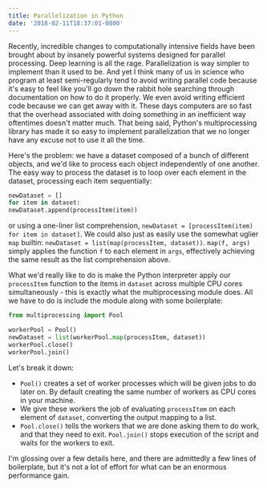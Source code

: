 ```yaml
---
title: Parallelization in Python
date: '2018-02-11T18:37:01-0800'
---
```


Recently, incredible changes to computationally intensive fields have been brought about by insanely powerful systems designed for parallel processing. Deep learning is all the rage. Parallelization is way simpler to implement than it used to be. And yet I think many of us in science who program at least semi-regularly tend to avoid writing parallel code because it's easy to feel like you'll go down the rabbit hole searching through documentation on how to do it properly. We even avoid writing efficient code because we can get away with it. These days computers are so fast that the overhead associated with doing something in an inefficient way oftentimes doesn't matter much. That being said, Python's multiprocessing library has made it so easy to implement parallelization that we no longer have any excuse not to use it all the time.

Here's the problem: we have a dataset composed of a bunch of different objects, and we'd like to process each object independently of one another. The easy way to process the dataset is to loop over each element in the dataset, processing each item sequentially:

```python
newDataset = []
for item in dataset:
newDataset.append(processItem(item))
```

or using a one-liner list comprehension, `newDataset = [processItem(item) for item in dataset]`. We could also just as easily use the somewhat uglier `map` builtin: `newDataset = list(map(processItem, dataset))`. `map(f, args)` simply applies the function `f` to each element in `args`, effectively achieving the same result as the list comprehension above.

What we'd really like to do is make the Python interpreter apply our `processItem` function to the items in `dataset` across multiple CPU cores simultaneously - this is exactly what the multiprocessing module does. All we have to do is include the module along with some boilerplate:

```python
from multiprocessing import Pool

workerPool = Pool()
newDataset = list(workerPool.map(processItem, dataset))
workerPool.close()
workerPool.join()
```

Let's break it down:

- `Pool()` creates a set of worker processes which will be given jobs to do later on. By default creating the same number of workers as CPU cores in your machine.
- We give these workers the job of evaluating `processItem` on each element of `dataset`, converting the output mapping to a list.
- `Pool.close()` tells the workers that we are done asking them to do work, and that they need to exit. `Pool.join()` stops execution of the script and waits for the workers to exit.

I'm glossing over a few details here, and there are admittedly a few lines of boilerplate, but it's not a lot of effort for what can be an enormous performance gain.
